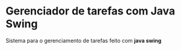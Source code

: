 # Gerenciador de tarefas com Java Swing

Sistema para o gerenciamento de tarefas feito com <b>java swing</b>
